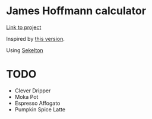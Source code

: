# James Hoffmann calculator
[Link to project](https://mascent.github.io/james-hoffmann-calculator/)


Inspired by [this version](https://coda.io/@alessandro-mingione/hoffmann-coffee-calculator).

Using [Sekelton](http://getskeleton.com/)


# TODO
- Clever Dripper
- Moka Pot
- Espresso Affogato
- Pumpkin Spice Latte